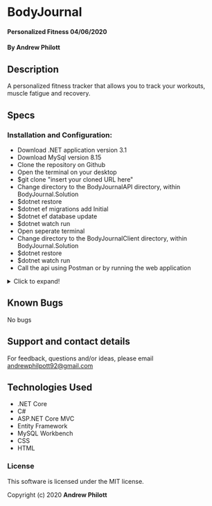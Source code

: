 # BodyJournal

#### Personalized Fitness 04/06/2020

#### By Andrew Philott

## Description

A personalized fitness tracker that allows you to track your workouts, muscle fatigue and recovery.

## Specs

### Installation and Configuration:

- Download .NET application version 3.1
- Download MySql version 8.15
- Clone the repository on Github
- Open the terminal on your desktop
- \$git clone "insert your cloned URL here"
- Change directory to the BodyJournalAPI directory, within BodyJournal.Solution
- \$dotnet restore
- \$dotnet ef migrations add Initial
- \$dotnet ef database update
- \$dotnet watch run
- Open seperate terminal
- Change directory to the BodyJournalClient directory, within BodyJournal.Solution
- \$dotnet restore
- \$dotnet watch run
- Call the api using Postman or by running the web application

<details>
  <summary>Click to expand!</summary>
API
| HTTP Method | URL Path | Purpose |
| :--------- | :------- | :------- |

| GET | /exercises | Retrieve all exercises |

| GET | /exercise/{id} | Retrieve an exercise by it's id |

| GET | /exercise/{name} | Retrieve a list of exercises by name |

</details>

## Known Bugs

No bugs

## Support and contact details

For feedback, questions and/or ideas, please email <andrewphilpott92@gmail.com>

## Technologies Used

- .NET Core
- C#
- ASP.NET Core MVC
- Entity Framework
- MySQL Workbench
- CSS
- HTML

### License

This software is licensed under the MIT license.

Copyright (c) 2020 **Andrew Philott**
